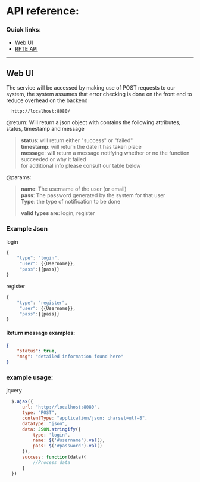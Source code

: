 # API reference:
### Quick links:

<ul>  
  <li><a href="https://github.com/cos301-2019-se/Real-time-Fire-Escape-Routes/new/master#web-ui" target="_blank">Web UI</a></li>
  <li><a href="https://github.com/cos301-2019-se/Real-time-Fire-Escape-Routes/new/master#rfte-real-time-fire-escape-api" target="_blank">RFTE API</a></li>
</ul> 

---  
## Web UI
The service will be accessed by making use of POST requests to our system,
the system assumes that error checking is done on the front end to reduce overhead on the backend
```
  http://localhost:8080/  
```
@return: Will return a json object with contains the following attributes, status, timestamp and message
>   **status**: will return either "success" or "failed"  
>   **timestamp**: will return the date it has taken place  
>   **message**: will return a message notifying whether or no the function succeeded or why it failed   
>   for additional info please consult our table below  
  
@params:  
>**name**: The username of the user (or email)   
>**pass**: The password generated by the system for that user  
>**Type**: the type of notification to be done    
>  
> **valid types are**: login, register

### Example Json
login  
```javascript
{
    "type": "login",
     "user": {{Username}},
     "pass":{{pass}}
}
```
register  
```javascript
{
    "type": "register",
     "user": {{Username}},
     "pass":{{pass}}
}
```
#### Return message examples:
```JSON
{
    "status": true,
    "msg": "detailed information found here"
}
```
### example usage:   
jquery  
```javascript
  $.ajax({
      url: "http://localhost:8080",
      type: "POST",
      contentType: "application/json; charset=utf-8",
      dataType: "json",
      data: JSON.stringify({
          type: 'login',
          name: $('#username').val(),
          pass: $('#password').val()
      }),
      success: function(data){
          //Process data
      }
  })
```



